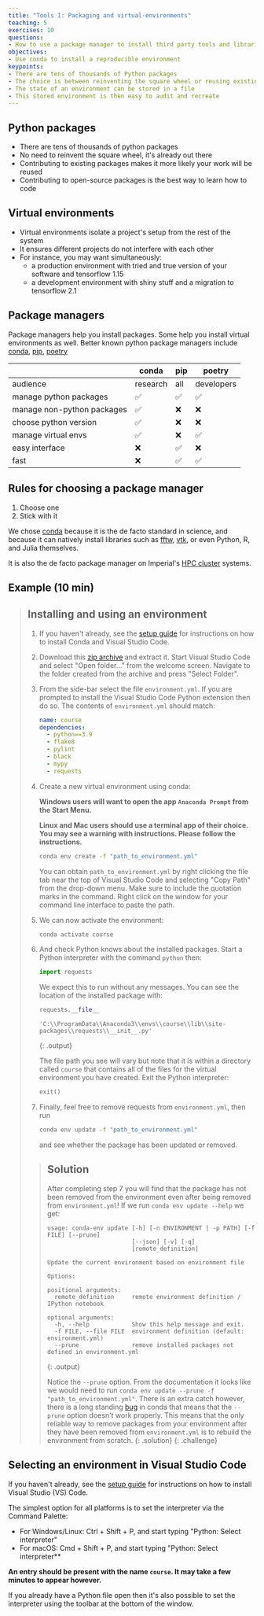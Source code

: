 ```yaml
---
title: "Tools I: Packaging and virtual-environments"
teaching: 5
exercises: 10
questions:
- How to use a package manager to install third party tools and libraries
objectives:
- Use conda to install a reproducible environment
keypoints:
- There are tens of thousands of Python packages
- The choice is between reinventing the square wheel or reusing existing work
- The state of an environment can be stored in a file
- This stored environment is then easy to audit and recreate
---
```


## Python packages

- There are tens of thousands of python packages
- No need to reinvent the square wheel, it's  already out there
- Contributing to existing packages makes it more likely your work will be
  reused
- Contributing to open-source packages is the best way to learn how to code

## Virtual environments

- Virtual environments isolate a project's setup from the rest of the system
- It ensures different projects do not interfere with each other
- For instance, you may want simultaneously:
  - a production environment with tried and true version of your software and
    tensorflow 1.15
  - a development environment with shiny stuff and a migration to tensorflow 2.1

## Package managers

Package managers help you install packages. Some help you install virtual environments
as well. Better known python package managers include
[conda](https://docs.conda.io/en/latest/), [pip](https://pip.pypa.io/en/stable/),
[poetry](https://python-poetry.org/)

|                           | conda    | pip | poetry     |
|---------------------------|----------|-----|------------|
|audience                   | research | all | developers |
|manage python packages     | ✅       | ✅  | ✅         |
|manage non-python packages | ✅       | ❌  | ❌         |
|choose python version      | ✅       | ❌  | ❌         |
|manage virtual envs        | ✅       | ❌  | ✅         |
|easy interface             | ❌       | ✅  | ❌         |
|fast                       | ❌       | ✅  | ✅         |

## Rules for choosing a package manager

1. Choose one
1. Stick with it

We chose [conda](https://docs.conda.io/en/latest/) because it is the de facto
standard in science, and because it can natively install libraries such as
[fftw](https://anaconda.org/conda-forge/fftw),
[vtk](https://anaconda.org/conda-forge/vtk), or even Python, R, and Julia
themselves.

It is also the de facto package manager on Imperial's [HPC
cluster](https://www.imperial.ac.uk/admin-services/ict/self-service/research-support/rcs/support/applications/conda/)
systems.

## Example (10 min)

> ## Installing and using an environment
>
> 1. If you haven't already, see the [setup guide](../setup) for instructions
>    on how to install Conda and Visual Studio Code.
>
> 1. Download this [zip archive](../code/course.zip) and extract it. Start Visual
>    Studio Code and select "Open folder..." from the welcome screen. Navigate
>    to the folder created from the archive and press "Select Folder".
>
> 1. From the side-bar select the file `environment.yml`. If you are prompted to
>    install the Visual Studio Code Python extension then do so. The contents of
>    `environment.yml` should match:
>
>    ```yaml
>    name: course
>    dependencies:
>      - python==3.9
>      - flake8
>      - pylint
>      - black
>      - mypy
>      - requests
>    ```
>
> 1. Create a new virtual environment using conda:
>
>    **Windows users will want to open the app `Anaconda Prompt` from the Start
>    Menu.**
>
>    **Linux and Mac users should use a terminal app of their choice. You may
>    see a warning with instructions. Please follow the instructions.**
>
>    ```bash
>    conda env create -f "path_to_environment.yml"
>    ```
>
>    You can obtain `path_to_environment.yml` by right clicking the file tab
>    near the top of Visual Studio Code and selecting "Copy Path" from the
>    drop-down menu. Make sure to include the quotation marks in the
>    command. Right click on the window for your command line interface to paste
>    the path.
>
> 1. We can now activate the environment:
>
>    ```bash
>    conda activate course
>    ```
>
> 1. And check Python knows about the installed packages. Start a Python
>    interpreter with the command `python` then:
>
>    ```python
>    import requests
>    ```
>
>    We expect this to run without any messages. You can see the location of the
>    installed package with:
>
>    ```python
>    requests.__file__
>    ```
>
>    ```
>    'C:\\ProgramData\\Anaconda3\\envs\\course\\lib\\site-packages\\requests\\__init__.py'
>    ```
>    {: .output}
>
>    The file path you see will vary but note that it is within a directory
>    called `course` that contains all of the files for the virtual environment
>    you have created. Exit the Python interpreter:
>
>    ```python
>    exit()
>    ```
>
> 1. Finally, feel free to remove requests from `environment.yml`, then run
>
>    ```bash
>    conda env update -f "path_to_environment.yml"
>    ```
>
>     and see whether the package has been updated or removed.
>
> >## Solution
> >
> > After completing step 7 you will find that the package has not been removed
> > from the environment even after being removed from `environment.yml`! If we
> > run `conda env update --help` we get:
> > ```
> > usage: conda-env update [-h] [-n ENVIRONMENT | -p PATH] [-f FILE] [--prune]
> >                         [--json] [-v] [-q]
> >                         [remote_definition]
> > 
> > Update the current environment based on environment file
> > 
> > Options:
> > 
> > positional arguments:
> >   remote_definition     remote environment definition / IPython notebook
> > 
> > optional arguments:
> >   -h, --help            Show this help message and exit.
> >   -f FILE, --file FILE  environment definition (default: environment.yml)
> >   --prune               remove installed packages not defined in environment.yml
> > ```
> > {: .output}
> >
> > Notice the `--prune` option. From the documentation it looks like we would
> > need to run `conda env update --prune -f "path_to_environment.yml"`. There
> > is an extra catch however, there is a long standing [bug][prune bug] in
> > conda that means that the `--prune` option doesn't work properly. This means
> > that the only reliable way to remove packages from your environment after
> > they have been removed from `environment.yml` is to rebuild the environment
> > from scratch.
> {: .solution}
{: .challenge}

[prune bug]: https://github.com/conda/conda/issues/7279
 
## Selecting an environment in Visual Studio Code

If you haven't already, see the [setup guide](../setup) for instructions on how
to install Visual Studio (VS) Code.

The simplest option for all platforms is to set the interpreter via the Command
Palette:

- For Windows/Linux: Ctrl + Shift + P, and start typing "Python: Select
  interpreter"
- For macOS: Cmd + Shift + P, and start typing "Python: Select interpreter**

**An entry should be present with the name `course`. It may take a few minutes
to appear however.**

If you already have a Python file open then it's also possible to set the
interpreter using the toolbar at the bottom of the window.

